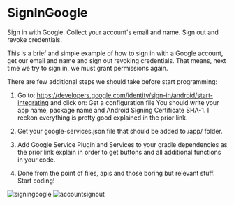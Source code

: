 # SignInGoogle
Sign in with Google. Collect your account's email and name. Sign out and revoke credentials.

This is a brief and simple example of how to sign in with a Google account, get our email and name and sign out revoking credentials.
That means, next time we try to sign in, we must grant permissions again.

There are few additional steps we should take before start programming:

1.  Go to: https://developers.google.com/identity/sign-in/android/start-integrating and click on: Get a configuration file You should write your app name, package name and Android Signing Certificate SHA-1. I reckon everything is pretty good explained in the prior link. 

2.  Get your google-services.json file that should be added to /app/ folder.

3.  Add Google Service Plugin and Services to your gradle dependencies as the prior link explain in order to get buttons and all additional functions in your code.

4.  Done from the point of files, apis and those boring but relevant stuff. Start coding!

![signingoogle](https://cloud.githubusercontent.com/assets/19878151/23831248/daac31d0-071d-11e7-8b0f-92677a5ced64.png)
![accountsignout](https://cloud.githubusercontent.com/assets/19878151/23831247/da933f18-071d-11e7-9567-65bcef71ce7d.png)
